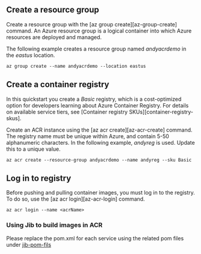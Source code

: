 
## Create a resource group

Create a resource group with the [az group create][az-group-create] command. An Azure resource group is a logical container into which Azure resources are deployed and managed.

The following example creates a resource group named *andyacrdemo* in the *eastus* location.

```azurecli
az group create --name andyacrdemo --location eastus
```

## Create a container registry

In this quickstart you create a *Basic* registry, which is a cost-optimized option for developers learning about Azure Container Registry. For details on available service tiers, see [Container registry SKUs][container-registry-skus].

Create an ACR instance using the [az acr create][az-acr-create] command. The registry name must be unique within Azure, and contain 5-50 alphanumeric characters. In the following example, *andyreg* is used. Update this to a unique value.

```azurecli
az acr create --resource-group andyacrdemo --name andyreg --sku Basic
```

## Log in to registry

Before pushing and pulling container images, you must log in to the registry. To do so, use the [az acr login][az-acr-login] command.

```azurecli
az acr login --name <acrName>
```

### Using Jib to build images in ACR
Please replace the pom.xml for each service using the related pom files under [jib-pom-fils](https://github.com/VSChina/PiggyMetrics/tree/andy-dev15/jib-pom-files)
